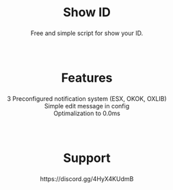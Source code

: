 <br clear="both">

<h1 align="center">Show ID</h1>

###

<p align="center">Free and simple script for show your ID.</p>

###

<br clear="both">

<h1 align="center">Features</h1>

###

<p align="center">3 Preconfigured notification system (ESX, OKOK, OXLIB)<br>Simple edit message in config<br>Optimalization to 0.0ms</p>

###

<br clear="both">

<h1 align="center">Support</h1>

###

<p align="center">https://discord.gg/4HyX4KUdmB</p>

###
